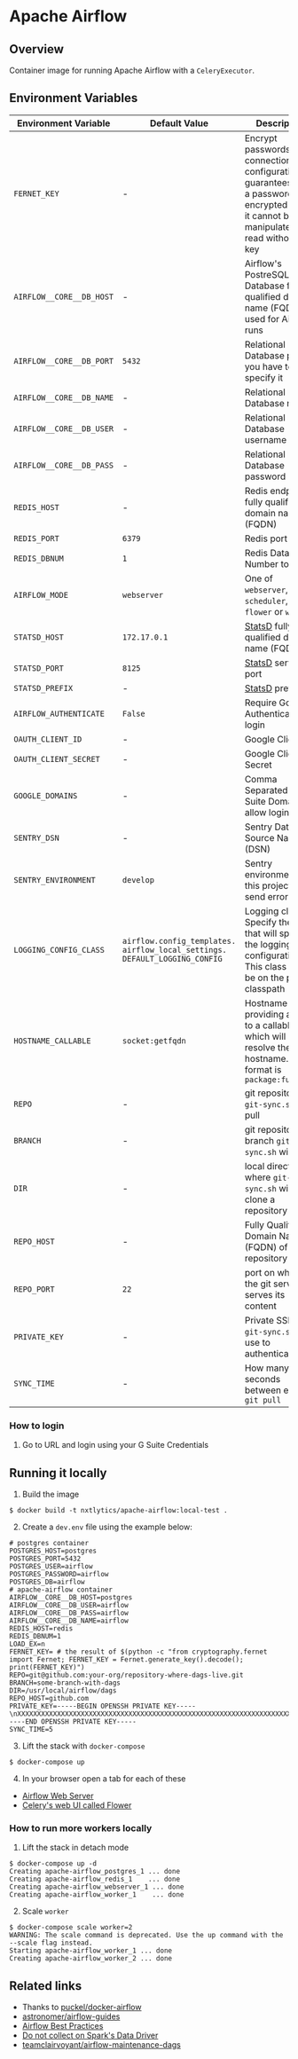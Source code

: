 # Apache Airflow

## Overview

Container image for running Apache Airflow with a `CeleryExecutor`.

## Environment Variables

|     Environment Variable | Default Value                                                                          |                                                                                                                                       Description |
|                      --- | ---                                                                                    |                                                                                                                                               --- |
|             `FERNET_KEY` | -                                                                                      | Encrypt passwords in the connection configuration. It guarantees that a password encrypted using it cannot be manipulated or read without the key |
| `AIRFLOW__CORE__DB_HOST` | -                                                                                      |                                                             Airflow's PostreSQL Database fully qualified domain name (FQDN) used for Airflow runs |
| `AIRFLOW__CORE__DB_PORT` | `5432`                                                                                 |                                                                                               Relational Database port, if you have to specify it |
| `AIRFLOW__CORE__DB_NAME` | -                                                                                      |                                                                                                                          Relational Database name |
| `AIRFLOW__CORE__DB_USER` | -                                                                                      |                                                                                                                      Relational Database username |
| `AIRFLOW__CORE__DB_PASS` | -                                                                                      |                                                                                                                      Relational Database password |
|             `REDIS_HOST` | -                                                                                      |                                                                                                 Redis endpoint fully qualified domain name (FQDN) |
|             `REDIS_PORT` | `6379`                                                                                 |                                                                                                                                        Redis port |
|            `REDIS_DBNUM` | `1`                                                                                    |                                                                                                                      Redis Database Number to use |
|           `AIRFLOW_MODE` | `webserver`                                                                            |                                                                                             One of `webserver`, `scheduler`, `flower` or `worker` |
|            `STATSD_HOST` | `172.17.0.1`                                                                           |                                                               [StatsD](https://www.datadoghq.com/blog/statsd/) fully qualified domain name (FQDN) |
|            `STATSD_PORT` | `8125`                                                                                 |                                                 [StatsD](https://statsd.readthedocs.io/en/latest/configure.html#from-the-environment) server port |
|          `STATSD_PREFIX` | -                                                                                      |                                                      [StatsD](https://statsd.readthedocs.io/en/latest/configure.html#from-the-environment) prefix |
|   `AIRFLOW_AUTHENTICATE` | `False`                                                                                |                                                                                                            Require Google Authentication to login |
|        `OAUTH_CLIENT_ID` | -                                                                                      |                                                                                                                                  Google Client ID |
|    `OAUTH_CLIENT_SECRET` | -                                                                                      |                                                                                                                              Google Client Secret |
|         `GOOGLE_DOMAINS` | -                                                                                      |                                                                                                    Comma Separated G Suite Domains to allow login |
|             `SENTRY_DSN` | -                                                                                      |                                                                                                                     Sentry Data Source Name (DSN) |
|     `SENTRY_ENVIRONMENT` | `develop`                                                                              |                                                                                             Sentry environment for this project to send errors as |
|   `LOGGING_CONFIG_CLASS` | `airflow.config_templates.`</br>`airflow_local_settings.`</br>`DEFAULT_LOGGING_CONFIG` |                          Logging class Specify the class that will specify the logging configuration This class has to be on the python classpath |
|      `HOSTNAME_CALLABLE` | `socket:getfqdn`                                                                       |                                     Hostname by providing a path to a callable, which will resolve the hostname. The format is `package:function` |
|                   `REPO` | -                                                                                      |                                                                                                            git repository `git-sync.sh` will pull |
|                 `BRANCH` | -                                                                                      |                                                                                                     git repository branch `git-sync.sh` will pull |
|                    `DIR` | -                                                                                      |                                                                                    local directory where `git-sync.sh` will clone a repository to |
|              `REPO_HOST` | -                                                                                      |                                                                                     Fully Qualified Domain Name (FQDN) of the git repository host |
|              `REPO_PORT` | `22`                                                                                   |                                                                                                   port on which the git server serves its content |
|            `PRIVATE_KEY` | -                                                                                      |                                                                                            Private SSH Key `git-sync.sh` will use to authenticate |
|              `SYNC_TIME` | -                                                                                      |                                                                                                          How many seconds between each `git pull` |

### How to login

1. Go to URL and login using your G Suite Credentials

## Running it locally

1. Build the image

```shell
$ docker build -t nxtlytics/apache-airflow:local-test .
```

2. Create a `dev.env` file using the example below:

```shell
# postgres container
POSTGRES_HOST=postgres
POSTGRES_PORT=5432
POSTGRES_USER=airflow
POSTGRES_PASSWORD=airflow
POSTGRES_DB=airflow
# apache-airflow container
AIRFLOW__CORE__DB_HOST=postgres
AIRFLOW__CORE__DB_USER=airflow
AIRFLOW__CORE__DB_PASS=airflow
AIRFLOW__CORE__DB_NAME=airflow
REDIS_HOST=redis
REDIS_DBNUM=1
LOAD_EX=n
FERNET_KEY= # the result of $(python -c "from cryptography.fernet import Fernet; FERNET_KEY = Fernet.generate_key().decode(); print(FERNET_KEY)")
REPO=git@github.com:your-org/repository-where-dags-live.git
BRANCH=some-branch-with-dags
DIR=/usr/local/airflow/dags
REPO_HOST=github.com
PRIVATE_KEY=-----BEGIN OPENSSH PRIVATE KEY-----\nXXXXXXXXXXXXXXXXXXXXXXXXXXXXXXXXXXXXXXXXXXXXXXXXXXXXXXXXXXXXXXXXXXXXXX\nXXXXXXXXXXXXXXXXXXXXXXXXXXXXXXXXXXXXXXXXXXXXXXXXXXXXXXXXXXXXXXXXXXXXXX\nXXXXXXXXXXXXXXXXXXXXXXXXXXXXXXXXXXXXXXXXXXXXXXXXXXXXXXXXXXXXXXXXXXXXXX\nXXXXXXXXXXXXXXXXXXXXXXXXXXXXXXXXXXXXXXXXXXXXXXXXXXXXXXXXXXXXXXXXXXXXXX\nXXXXXXXXXXXXXXXXXXXXXXXXXXXXXXXXXXXXXXXXXXXXXXXXXXXXXXXXXXXXXXXXXXXXXX\nXXXXXXXXXXXXXXXXXX\n-----END OPENSSH PRIVATE KEY-----
SYNC_TIME=5
```

3. Lift the stack with `docker-compose`

```shell
$ docker-compose up
```

4. In your browser open a tab for each of these
  - [Airflow Web Server](http://localhost:8080)
  - [Celery's web UI called Flower](http://localhost:5555)

### How to run more workers locally

1. Lift the stack in detach mode

```shell
$ docker-compose up -d
Creating apache-airflow_postgres_1 ... done
Creating apache-airflow_redis_1    ... done
Creating apache-airflow_webserver_1 ... done
Creating apache-airflow_worker_1    ... done
```

2. Scale `worker`

```shell
$ docker-compose scale worker=2
WARNING: The scale command is deprecated. Use the up command with the --scale flag instead.
Starting apache-airflow_worker_1 ... done
Creating apache-airflow_worker_2 ... done
```

## Related links

- Thanks to [puckel/docker-airflow](https://github.com/puckel/docker-airflow)
- [astronomer/airflow-guides](https://github.com/astronomer/airflow-guides)
- [Airflow Best Practices](https://airflow.apache.org/docs/stable/best-practices.html)
- [Do not collect on Spark's Data Driver](https://luminousmen.com/post/spark-tips-dont-collect-data-on-driver)
- [teamclairvoyant/airflow-maintenance-dags](https://github.com/teamclairvoyant/airflow-maintenance-dags)

